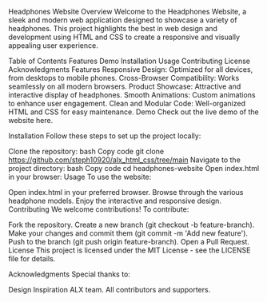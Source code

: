 Headphones Website
Overview
Welcome to the Headphones Website, a sleek and modern web application designed to showcase a variety of headphones. This project highlights the best in web design and development using HTML and CSS to create a responsive and visually appealing user experience.

Table of Contents
Features
Demo
Installation
Usage
Contributing
License
Acknowledgments
Features
Responsive Design: Optimized for all devices, from desktops to mobile phones.
Cross-Browser Compatibility: Works seamlessly on all modern browsers.
Product Showcase: Attractive and interactive display of headphones.
Smooth Animations: Custom animations to enhance user engagement.
Clean and Modular Code: Well-organized HTML and CSS for easy maintenance.
Demo
Check out the live demo of the website here.


Installation
Follow these steps to set up the project locally:

Clone the repository:
bash
Copy code
git clone https://github.com/steph10920/alx_html_css/tree/main
Navigate to the project directory:
bash
Copy code
cd headphones-website
Open index.html in your browser:
Usage
To use the website:

Open index.html in your preferred browser.
Browse through the various headphone models.
Enjoy the interactive and responsive design.
Contributing
We welcome contributions! To contribute:

Fork the repository.
Create a new branch (git checkout -b feature-branch).
Make your changes and commit them (git commit -m 'Add new feature').
Push to the branch (git push origin feature-branch).
Open a Pull Request.
License
This project is licensed under the MIT License - see the LICENSE file for details.

Acknowledgments
Special thanks to:

Design Inspiration
ALX team.
All contributors and supporters.

